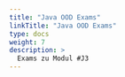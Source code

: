 ```yaml
---
title: "Java OOD Exams"
linkTitle: "Java OOD Exams"
type: docs
weight: 7
description: >
  Exams zu Modul #J3
---
```

